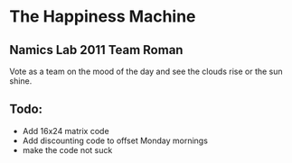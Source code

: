 The Happiness Machine
=====================

Namics Lab 2011 Team Roman
--------------------------


Vote as a team on the mood of the day and see the clouds rise or the sun shine.  

Todo:
----

* Add 16x24 matrix code
* Add discounting code to offset Monday mornings 
* make the code not suck
